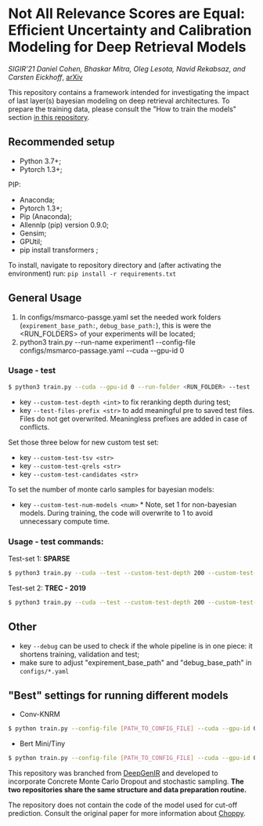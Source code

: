 
# Not All Relevance Scores are Equal: Efficient Uncertainty and Calibration Modeling for Deep Retrieval Models
_SIGIR'21 Daniel Cohen, Bhaskar Mitra, Oleg Lesota, Navid Rekabsaz, and Carsten Eickhoff_, [arXiv](https://arxiv.org/abs/2105.04651)

This repository contains a framework intended for investigating the impact of last layer(s) bayesian modeling on deep retrieval architectures.
To prepare the training data, please consult the "How to train the models" section [in this repository](https://github.com/sebastian-hofstaetter/sigir19-neural-ir).


## Recommended setup

* Python 3.7+;
* Pytorch 1.3+;

PIP:
* Anaconda;
* Pytorch 1.3+;
* Pip (Anaconda);
* Allennlp (pip) version 0.9.0;
* Gensim;
* GPUtil;
* pip install transformers ;

To install, navigate to repository directory and (after activating the environment) run:
`pip install -r requirements.txt`

## General Usage
1) In configs/msmarco-passge.yaml set the needed work folders (```expirement_base_path:```, ```debug_base_path:```), this is were the <RUN_FOLDERS> of your experiments will be located;
2) python3 train.py --run-name experiment1 --config-file configs/msmarco-passage.yaml --cuda --gpu-id 0

### Usage - test
```sh
$ python3 train.py --cuda --gpu-id 0 --run-folder <RUN_FOLDER> --test
```
* key ```--custom-test-depth <int>``` to fix reranking depth during test;
* key ```--test-files-prefix <str>``` to add meaningful pre to saved test files. Files do not get overwrited. Meaningless prefixes are added in case of conflicts.

Set those three below for new custom test set:
* key ```--custom-test-tsv <str>```
* key ```--custom-test-qrels <str>```
* key ```--custom-test-candidates <str>```
  
To set the number of monte carlo samples for bayesian models:
* key ```--custom-test-num-models <num>``` * Note, set 1 for non-bayesian models. During training, the code will overwrite to 1 to avoid unnecessary compute time.

### Usage - test commands:
Test-set 1: **SPARSE**
```sh
$ python3 train.py --cuda --test --custom-test-depth 200 --custom-test-tsv "<...>/validation.not-subset.top200.cleaned.split-4/*" --custom-test-qrels "/share/cp/datasets/ir/msmarco/passage/qrels.dev.tsv" --custom-test-candidates "/share/cp/datasets/ir/msmarco/passage/run.msmarco-passage.BM25_k1_0.9_b_0.4.dev.txt" --test-files-pretfix "SPARSE-" --run-folder <run_folder> --gpu-id 0
```

Test-set 2: **TREC - 2019**
```sh
$ python3 train.py --cuda --test --custom-test-depth 200 --custom-test-tsv "<...>/test2019.top1000.cleaned.split-4/*" --custom-test-qrels "/share/cp/datasets/ir/msmarco/passage/test2019-qrels.txt" --custom-test-candidates "/share/cp/datasets/ir/msmarco/passage/run.msmarco-passage.BM25-k1_0.82_b_0.72.test2019.txt" --test-files-pretfix "TREC-19-" --run-folder <run_folder> --gpu-id 0
```


## Other
* key ```--debug``` can be used to check if the whole pipeline is in one piece: it shortens training, validation and test;
* make sure to adjust "expirement_base_path" and "debug_base_path" in ```configs/*.yaml```

## "Best" settings for running different models
* Conv-KNRM
```sh
$ python train.py --config-file [PATH_TO_CONFIG_FILE] --cuda --gpu-id 0 --config-overwrites "model: conv_knrm, loss: maxmargin, param_group0_learning_rate: 0.001"
```

* Bert Mini/Tiny
```sh
$ python train.py --config-file [PATH_TO_CONFIG_FILE] --cuda --gpu-id 0 --config-overwrites "model: discbert, param_group0_learning_rate: 0.00003, token_embedder_type: bert, loss: crossentropy" --run-name DiscBert_Tiny
```

This repository was branched from [DeepGenIR](https://github.com/CPJKU/DeepGenIR) and developed to incorporate Concrete Monte Carlo Dropout and stochastic sampling. **The two repositories share the same structure and data preparation routine.**

The repository does not contain the code of the model used for cut-off prediction. Consult the original paper for more information about [Choppy](https://dl.acm.org/doi/10.1145/3397271.3401188).


